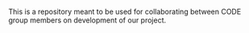 This is a repository meant to be used for collaborating between CODE group members on development of our project.
